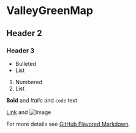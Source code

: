 # ValleyGreenMap
## Header 2
### Header 3

- Bulleted
- List

1. Numbered
2. List 

**Bold** and _Italic_ and `code` text

[Link](url) and ![Image](src)

For more details see [GitHub Flavored Markdown](https://guides.github.com/features/mastering-markdown/).
